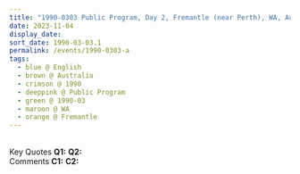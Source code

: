 ```yaml
---
title: "1990-0303 Public Program, Day 2, Fremantle (near Perth), WA, Australia"
date: 2023-11-04
display_date: 
sort_date: 1990-03-03.1
permalink: /events/1990-0303-a
tags:
  - blue @ English
  - brown @ Australia
  - crimson @ 1990
  - deeppink @ Public Program
  - green @ 1990-03
  - maroon @ WA
  - orange @ Fremantle
---
```


<br>

<wave-list>
  <list-title color="DarkSeaGreen" width="55">Key Quotes</list-title>
  <list-item color="BlanchedAlmond" width="280"><b>Q1:</b> <i></i></list-item>
  <list-item color="Lavender" width="280"><b>Q2:</b> <i></i></list-item>
</wave-list>

<br>

<wave-list>
  <list-title color="DarkSeaGreen" width="55">Comments</list-title>
  <list-item color="BlanchedAlmond" width="280"><b>C1:</b> <i></i></list-item>
  <list-item color="Lavender" width="280"><b>C2:</b> <i></i></list-item>
</wave-list>